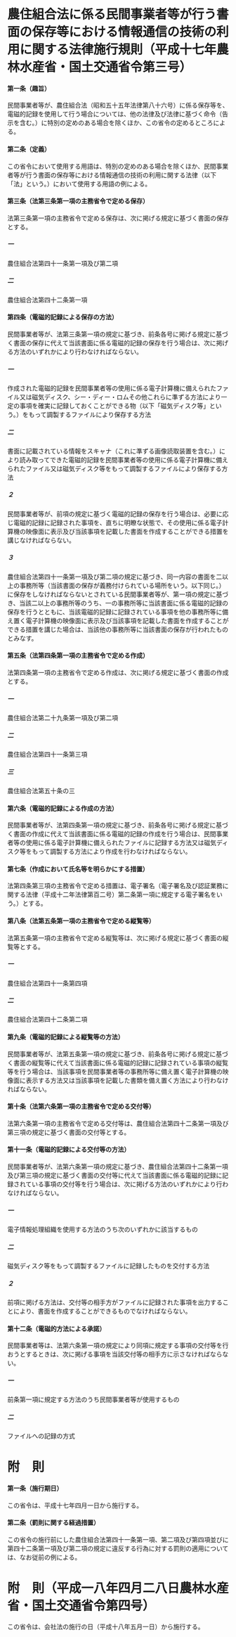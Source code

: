 # 農住組合法に係る民間事業者等が行う書面の保存等における情報通信の技術の利用に関する法律施行規則（平成十七年農林水産省・国土交通省令第三号）
#### 第一条（趣旨）
民間事業者等が、農住組合法（昭和五十五年法律第八十六号）に係る保存等を、電磁的記録を使用して行う場合については、他の法律及び法律に基づく命令（告示を含む。）に特別の定めのある場合を除くほか、この省令の定めるところによる。
#### 第二条（定義）
この省令において使用する用語は、特別の定めのある場合を除くほか、民間事業者等が行う書面の保存等における情報通信の技術の利用に関する法律（以下「法」という。）において使用する用語の例による。
#### 第三条（法第三条第一項の主務省令で定める保存）
法第三条第一項の主務省令で定める保存は、次に掲げる規定に基づく書面の保存とする。
##### 一
農住組合法第四十一条第一項及び第二項
##### 二
農住組合法第四十二条第一項
#### 第四条（電磁的記録による保存の方法）
民間事業者等が、法第三条第一項の規定に基づき、前条各号に掲げる規定に基づく書面の保存に代えて当該書面に係る電磁的記録の保存を行う場合は、次に掲げる方法のいずれかにより行わなければならない。
##### 一
作成された電磁的記録を民間事業者等の使用に係る電子計算機に備えられたファイル又は磁気ディスク、シー・ディー・ロムその他これらに準ずる方法により一定の事項を確実に記録しておくことができる物（以下「磁気ディスク等」という。）をもって調製するファイルにより保存する方法
##### 二
書面に記載されている情報をスキャナ（これに準ずる画像読取装置を含む。）により読み取ってできた電磁的記録を民間事業者等の使用に係る電子計算機に備えられたファイル又は磁気ディスク等をもって調製するファイルにより保存する方法
##### ２
民間事業者等が、前項の規定に基づく電磁的記録の保存を行う場合は、必要に応じ電磁的記録に記録された事項を、直ちに明瞭な状態で、その使用に係る電子計算機の映像面に表示及び当該事項を記載した書面を作成することができる措置を講じなければならない。
##### ３
農住組合法第四十一条第一項及び第二項の規定に基づき、同一内容の書面を二以上の事務所等（当該書面の保存が義務付けられている場所をいう。以下同じ。）に保存をしなければならないとされている民間事業者等が、第一項の規定に基づき、当該二以上の事務所等のうち、一の事務所等に当該書面に係る電磁的記録の保存を行うとともに、当該電磁的記録に記録されている事項を他の事務所等に備え置く電子計算機の映像面に表示及び当該事項を記載した書面を作成することができる措置を講じた場合は、当該他の事務所等に当該書面の保存が行われたものとみなす。
#### 第五条（法第四条第一項の主務省令で定める作成）
法第四条第一項の主務省令で定める作成は、次に掲げる規定に基づく書面の作成とする。
##### 一
農住組合法第二十九条第一項及び第二項
##### 二
農住組合法第四十一条第三項
##### 三
農住組合法第五十条の三
#### 第六条（電磁的記録による作成の方法）
民間事業者等が、法第四条第一項の規定に基づき、前条各号に掲げる規定に基づく書面の作成に代えて当該書面に係る電磁的記録の作成を行う場合は、民間事業者等の使用に係る電子計算機に備えられたファイルに記録する方法又は磁気ディスク等をもって調製する方法により作成を行わなければならない。
#### 第七条（作成において氏名等を明らかにする措置）
法第四条第三項の主務省令で定める措置は、電子署名（電子署名及び認証業務に関する法律（平成十二年法律第百二号）第二条第一項に規定する電子署名をいう。）とする。
#### 第八条（法第五条第一項の主務省令で定める縦覧等）
法第五条第一項の主務省令で定める縦覧等は、次に掲げる規定に基づく書面の縦覧等とする。
##### 一
農住組合法第四十一条第四項
##### 二
農住組合法第四十二条第二項
#### 第九条（電磁的記録による縦覧等の方法）
民間事業者等が、法第五条第一項の規定に基づき、前条各号に掲げる規定に基づく書面の縦覧等に代えて当該書面に係る電磁的記録に記録されている事項の縦覧等を行う場合は、当該事項を民間事業者等の事務所等に備え置く電子計算機の映像面に表示する方法又は当該事項を記載した書類を備え置く方法により行わなければならない。
#### 第十条（法第六条第一項の主務省令で定める交付等）
法第六条第一項の主務省令で定める交付等は、農住組合法第四十二条第一項及び第三項の規定に基づく書面の交付等とする。
#### 第十一条（電磁的記録による交付等の方法）
民間事業者等が、法第六条第一項の規定に基づき、農住組合法第四十二条第一項及び第三項の規定に基づく書面の交付等に代えて当該書面に係る電磁的記録に記録されている事項の交付等を行う場合は、次に掲げる方法のいずれかにより行わなければならない。
##### 一
電子情報処理組織を使用する方法のうち次のいずれかに該当するもの
##### 二
磁気ディスク等をもって調製するファイルに記録したものを交付する方法
##### ２
前項に掲げる方法は、交付等の相手方がファイルに記録された事項を出力することにより、書面を作成することができるものでなければならない。
#### 第十二条（電磁的方法による承諾）
民間事業者等は、法第六条第一項の規定により同項に規定する事項の交付等を行おうとするときは、次に掲げる事項を当該交付等の相手方に示さなければならない。
##### 一
前条第一項に規定する方法のうち民間事業者等が使用するもの
##### 二
ファイルへの記録の方式
# 附　則
#### 第一条（施行期日）
この省令は、平成十七年四月一日から施行する。
#### 第二条（罰則に関する経過措置）
この省令の施行前にした農住組合法第四十一条第一項、第二項及び第四項並びに第四十二条第一項及び第二項の規定に違反する行為に対する罰則の適用については、なお従前の例による。
# 附　則（平成一八年四月二八日農林水産省・国土交通省令第四号）
この省令は、会社法の施行の日（平成十八年五月一日）から施行する。
